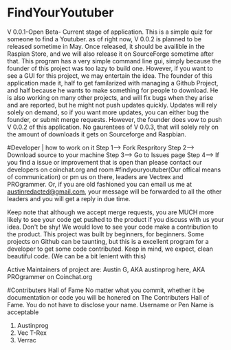 
# FindYourYoutuber
V 0.0.1-Open Beta- Current stage of application. 
This is a simple quiz for someone to find a Youtuber.  as of right now, V 0.0.2 is planned to be released sometime in May. Once released, it should be availible in the Raspian Store, and we will also release it on SourceForge sometime after that. This program has a very simple command line gui, simply because the founder of this project was too lazy to build one. However, if you want to see a GUI for this project, we may entertain the idea. The founder of this application made it, half to get familarized with managing a Github Project, and half because he wants to make something for people to download. He is also working on many other projects, and will fix bugs when they arise and are reported, but he might not push updates quickly. Updates will rely solely on demand, so if you want more updates, you can either bug the founder, or submit merge requests. However, the founder does vow to push V 0.0.2 of this application. No gaurentees of V 0.0.3, that will solely rely on the amount of downloads it gets on Sourceforge and Raspbian.

#Developer | how to work on it
Step 1--> Fork Respritory
Step 2--> Download source to your machine
Step 3--> Go to Issues page
Step 4--> If you find a issue or improvement that is open than please contact our developers on coinchat.org and room #findyouryoutuber(Our offical means of communication) or pm us on there, leaders are Vectrex and PROgrammer. 
Or, if you are old fashioned you can email us me at austinredacted@gmail.com, your message will be forwarded to all the other leaders and you will get a reply in due time. 

Keep note that although we accept merge requests, you are MUCH more likely to see your code get pushed to the product if you discuss with us your idea. Don't be shy! We would love to see your code make a contribution to the product. This project was built by beginners, for beginners. Some projects on Github can be taunting, but this is a excellent program for a developer to get some code contributed. Keep in mind, we expect, clean beautiful code. (We can be a bit lenient with this)


Active Maintainers of project are:  Austin G, AKA austinprog here, AKA PROgrammer on Coinchat.org
                             

#Contributers Hall of Fame 
No matter what you commit, whether it be documentation or code you will be honered on The Contributers Hall of Fame. You do not have to disclose your name. Username or Pen Name is acceptable 

1. Austinprog 
2. Vec T-Rex
3. Verrac
